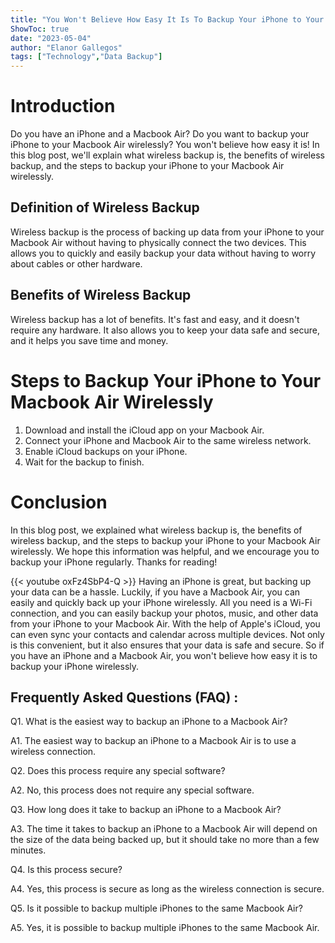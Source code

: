 ```yaml
---
title: "You Won't Believe How Easy It Is To Backup Your iPhone to Your Macbook Air Wirelessly!"
ShowToc: true 
date: "2023-05-04"
author: "Elanor Gallegos" 
tags: ["Technology","Data Backup"]
---
```

# Introduction 

Do you have an iPhone and a Macbook Air? Do you want to backup your iPhone to your Macbook Air wirelessly? You won't believe how easy it is! In this blog post, we'll explain what wireless backup is, the benefits of wireless backup, and the steps to backup your iPhone to your Macbook Air wirelessly. 

## Definition of Wireless Backup 

Wireless backup is the process of backing up data from your iPhone to your Macbook Air without having to physically connect the two devices. This allows you to quickly and easily backup your data without having to worry about cables or other hardware. 

## Benefits of Wireless Backup 

Wireless backup has a lot of benefits. It's fast and easy, and it doesn't require any hardware. It also allows you to keep your data safe and secure, and it helps you save time and money. 

# Steps to Backup Your iPhone to Your Macbook Air Wirelessly 

1. Download and install the iCloud app on your Macbook Air. 
2. Connect your iPhone and Macbook Air to the same wireless network. 
3. Enable iCloud backups on your iPhone. 
4. Wait for the backup to finish. 

# Conclusion 

In this blog post, we explained what wireless backup is, the benefits of wireless backup, and the steps to backup your iPhone to your Macbook Air wirelessly. We hope this information was helpful, and we encourage you to backup your iPhone regularly. Thanks for reading!

{{< youtube oxFz4SbP4-Q >}} 
Having an iPhone is great, but backing up your data can be a hassle. Luckily, if you have a Macbook Air, you can easily and quickly back up your iPhone wirelessly. All you need is a Wi-Fi connection, and you can easily backup your photos, music, and other data from your iPhone to your Macbook Air. With the help of Apple's iCloud, you can even sync your contacts and calendar across multiple devices. Not only is this convenient, but it also ensures that your data is safe and secure. So if you have an iPhone and a Macbook Air, you won't believe how easy it is to backup your iPhone wirelessly.

## Frequently Asked Questions (FAQ) :
Q1. What is the easiest way to backup an iPhone to a Macbook Air?

A1. The easiest way to backup an iPhone to a Macbook Air is to use a wireless connection.

Q2. Does this process require any special software?

A2. No, this process does not require any special software.

Q3. How long does it take to backup an iPhone to a Macbook Air?

A3. The time it takes to backup an iPhone to a Macbook Air will depend on the size of the data being backed up, but it should take no more than a few minutes.

Q4. Is this process secure?

A4. Yes, this process is secure as long as the wireless connection is secure.

Q5. Is it possible to backup multiple iPhones to the same Macbook Air?

A5. Yes, it is possible to backup multiple iPhones to the same Macbook Air.


